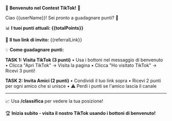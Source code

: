 🎯 **Benvenuto nel Contest TikTok!** 🎯

Ciao {{userName}}! Sei pronto a guadagnare punti? 🚀

📊 **I tuoi punti attuali: {{totalPoints}}**

🔗 **Il tuo link di invito:**
{{referralLink}}

💡 **Come guadagnare punti:**

**TASK 1: Visita TikTok (3 punti)**
• Usa i bottoni nel messaggio di benvenuto
• Clicca "Apri TikTok" → Visita la pagina
• Clicca "Ho visitato TikTok" → Ricevi 3 punti!

**TASK 2: Invita Amici (2 punti)**
• Condividi il tuo link sopra
• Ricevi 2 punti per ogni amico che si unisce
• ⚠️ Perdi i punti se l'amico lascia il canale

---

📈 Usa **/classifica** per vedere la tua posizione!

🏆 **Inizia subito - visita il nostro TikTok usando i bottoni di benvenuto!**